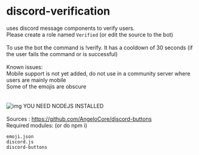 # discord-verification
uses discord message components to verify users.\
Please create a role named `Verified` (or edit the source to the bot)\
\
To use the bot the command is !verify. It has a cooldown of 30 seconds (if the user fails the command or is successful)\
\
Known issues:\
Mobile support is not yet added, do not use in a community server where users are mainly mobile\
Some of the emojis are obscure\
\
\
![img](https://cdn.discordapp.com/attachments/803695735726932004/848259064269504562/unknown.png)
YOU NEED NODEJS INSTALLED\
\
Sources : https://github.com/AngeloCore/discord-buttons \
Required modules: (or do npm i)
```
emoji.json
discord.js
discord-buttons
```

